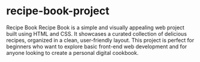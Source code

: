 # recipe-book-project
 Recipe Book
Recipe Book is a simple and visually appealing web project built using HTML and CSS. It showcases a curated collection of delicious recipes, organized in a clean, user-friendly layout. This project is perfect for beginners who want to explore basic front-end web development and for anyone looking to create a personal digital cookbook.
